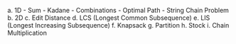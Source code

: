 a. 1D
    - Sum
    - Kadane
    - Combinations
    - Optimal Path
    - String Chain Problem
b. 2D
c. Edit Distance
d. LCS (Longest Common Subsequence)
e. LIS (Longest Increasing Subsequence)
f. Knapsack
g. Partition
h. Stock
i. Chain Multiplication
